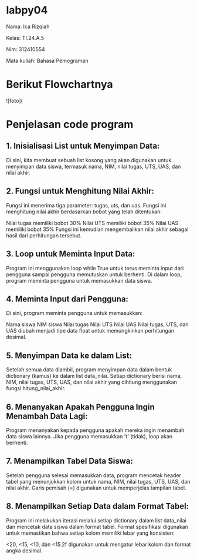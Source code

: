 # labpy04

Nama: Ica Rizqiah

Kelas: TI.24.A.5

Nim: 312410554

Mata kuliah: Bahasa Pemograman

# Berikut Flowchartnya

![foto](

# Penjelasan code program

## 1. Inisialisasi List untuk Menyimpan Data:

Di sini, kita membuat sebuah list kosong yang akan digunakan untuk menyimpan data siswa, termasuk nama, NIM, nilai tugas, UTS, UAS, dan nilai akhir.

## 2. Fungsi untuk Menghitung Nilai Akhir:

Fungsi ini menerima tiga parameter: tugas, uts, dan uas. Fungsi ini menghitung nilai akhir berdasarkan bobot yang telah ditentukan:

Nilai tugas memiliki bobot 30%
Nilai UTS memiliki bobot 35%
Nilai UAS memiliki bobot 35% Fungsi ini kemudian mengembalikan nilai akhir sebagai hasil dari perhitungan tersebut.

## 3. Loop untuk Meminta Input Data:

Program ini menggunakan loop while True untuk terus meminta input dari pengguna sampai pengguna memutuskan untuk berhenti. Di dalam loop, program meminta pengguna untuk memasukkan data siswa.

## 4. Meminta Input dari Pengguna:

Di sini, program meminta pengguna untuk memasukkan:

Nama siswa
NIM siswa
Nilai tugas
Nilai UTS
Nilai UAS Nilai tugas, UTS, dan UAS diubah menjadi tipe data float untuk memungkinkan perhitungan desimal.

## 5. Menyimpan Data ke dalam List:

Setelah semua data diambil, program menyimpan data dalam bentuk dictionary (kamus) ke dalam list data_nilai. Setiap dictionary berisi nama, NIM, nilai tugas, UTS, UAS, dan nilai akhir yang dihitung menggunakan fungsi hitung_nilai_akhir.

## 6. Menanyakan Apakah Pengguna Ingin Menambah Data Lagi:

Program menanyakan kepada pengguna apakah mereka ingin menambah data siswa lainnya. Jika pengguna memasukkan 't' (tidak), loop akan berhenti.

## 7. Menampilkan Tabel Data Siswa:

Setelah pengguna selesai memasukkan data, program mencetak header tabel yang menunjukkan kolom untuk nama, NIM, nilai tugas, UTS, UAS, dan nilai akhir. Garis pemisah (=) digunakan untuk memperjelas tampilan tabel.

## 8. Menampilkan Setiap Data dalam Format Tabel:

Program ini melakukan iterasi melalui setiap dictionary dalam list data_nilai dan mencetak data siswa dalam format tabel. Format spesifikasi digunakan untuk memastikan bahwa setiap kolom memiliki lebar yang konsisten:

<20, <15, <10, dan <15.2f digunakan untuk mengatur lebar kolom dan format angka desimal.
